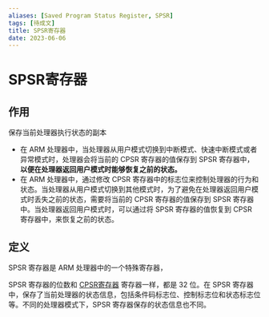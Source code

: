 ```yaml
---
aliases: [Saved Program Status Register, SPSR]
tags: [待成文]
title: SPSR寄存器
date: 2023-06-06
---
```

# SPSR寄存器

## 作用

保存当前处理器执行状态的副本
- 在 ARM 处理器中，当处理器从用户模式切换到中断模式、快速中断模式或者异常模式时，处理器会将当前的 CPSR 寄存器的值保存到 SPSR 寄存器中，**以便在处理器返回用户模式时能够恢复之前的状态。**
- 在 ARM 处理器中，通过修改 CPSR 寄存器中的标志位来控制处理器的行为和状态。当处理器从用户模式切换到其他模式时，为了避免在处理器返回用户模式时丢失之前的状态，需要将当前的 CPSR 寄存器的值保存到 SPSR 寄存器中。当处理器返回用户模式时，可以通过将 SPSR 寄存器的值恢复到 CPSR 寄存器中，来恢复之前的状态。

## 定义

SPSR 寄存器是 ARM 处理器中的一个特殊寄存器，

SPSR 寄存器的位数和 [CPSR寄存器](CPSR寄存器.md) 寄存器一样，都是 32 位。在 SPSR 寄存器中，保存了当前处理器的状态信息，包括条件码标志位、控制标志位和状态标志位等。不同的处理器模式下，SPSR 寄存器保存的状态信息也不同。

